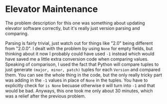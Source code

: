 # Elevator Maintenance
The problem description for this one was something about updating elevator software correctly, but it's really just
version parsing and comparing.

Parsing is fairly trivial, just watch out for things like "2.0" being different from "2.0.0". I dealt with the problem
by using `None` for empty fields, but thinking about it now I probably could have used `-1` instead which would have
saved me a little extra conversion code when comparing values. Speaking of comparison, I used the fact that Python
will compare tuples to just generate `(major, minor, patch)` tuples for each `Version` and compared them. You can
see the whole thing in the code, but the only really tricky part was adding in the `-1` values in place of `None`
in the tuples. You have to explicitly check for `is None` becuase otherwise `0` will turn into `-1` and that would
be bad. Anyways, this one took me only about 30 minutes, which was a relief after the previous problem.
